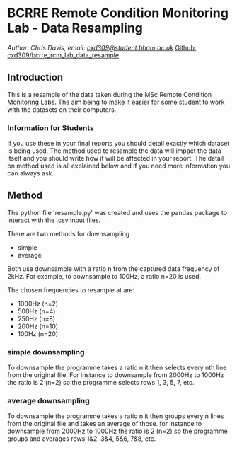 # BCRRE Remote Condition Monitoring Lab - Data Resampling
*Author: Chris Davis, email: cxd309@student.bham.ac.uk*
[Github: cxd309/bcrre_rcm_lab_data_resample](https://github.com/cxd309/bcrre_rcm_lab_data_resample)

## Introduction
This is a resample of the data taken during the MSc Remote Condition Monitoring Labs.
The aim being to make it easier for some student to work with the datasets on their
computers.

### Information for Students
If you use these in your final reports you should detail exactly which dataset is being
used. The method used to resample the data will impact the data itself and you should
write how it will be affected in your report. The detail on method used is all explained
below and if you need more information you can always ask.

## Method
The python file 'resample.py' was created and uses the pandas package to interact 
with the .csv input files.

There are two methods for downsampling
* simple
* average

Both use downsample with a ratio n from the captured data frequency of 2kHz.
For example, to downsample to 100Hz, a ratio n=20 is used.

The chosen frequencies to resample at are:
* 1000Hz (n=2)
* 500Hz  (n=4)
* 250Hz  (n=8)
* 200Hz  (n=10)
* 100Hz  (n=20)

### simple downsampling

To downsample the programme takes a ratio n 
it then selects every nth line from the original file.
For instance to downsample from 2000Hz to 1000Hz
the ratio is 2 (n=2) so the programme selects rows 1, 3, 5, 7, etc.

### average downsampling
To downsample the programme takes a ratio n 
it then groups every n lines from the original file
and takes an average of those.
for instance to downsample from 2000Hz to 1000Hz
the ratio is 2 (n=2) so the programme groups and averages
rows 1&2, 3&4, 5&6, 7&8, etc.

